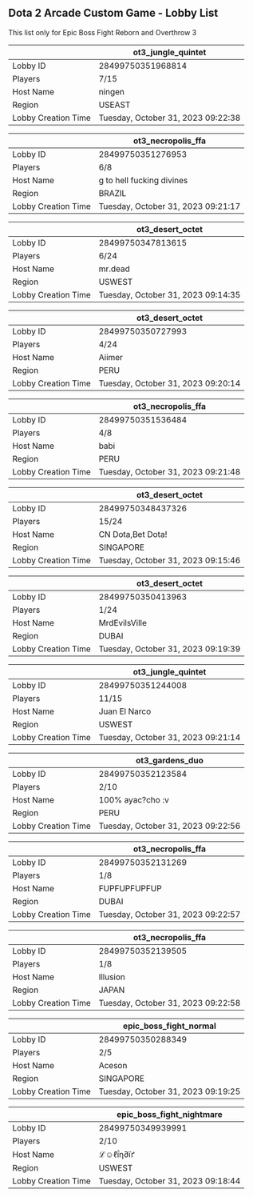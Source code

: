## Dota 2 Arcade Custom Game - Lobby List

This list only for Epic Boss Fight Reborn and Overthrow 3

|  | ot3_jungle_quintet |
| ------ | ------ |
| Lobby ID | 28499750351968814 |
| Players | 7/15 |
| Host Name | ningen |
| Region | USEAST |
| Lobby Creation Time | Tuesday, October 31, 2023 09:22:38 |


|  | ot3_necropolis_ffa |
| ------ | ------ |
| Lobby ID | 28499750351276953 |
| Players | 6/8 |
| Host Name | g to hell fucking divines |
| Region | BRAZIL |
| Lobby Creation Time | Tuesday, October 31, 2023 09:21:17 |


|  | ot3_desert_octet |
| ------ | ------ |
| Lobby ID | 28499750347813615 |
| Players | 6/24 |
| Host Name | mr.dead |
| Region | USWEST |
| Lobby Creation Time | Tuesday, October 31, 2023 09:14:35 |


|  | ot3_desert_octet |
| ------ | ------ |
| Lobby ID | 28499750350727993 |
| Players | 4/24 |
| Host Name | Aiimer |
| Region | PERU |
| Lobby Creation Time | Tuesday, October 31, 2023 09:20:14 |


|  | ot3_necropolis_ffa |
| ------ | ------ |
| Lobby ID | 28499750351536484 |
| Players | 4/8 |
| Host Name | babi |
| Region | PERU |
| Lobby Creation Time | Tuesday, October 31, 2023 09:21:48 |


|  | ot3_desert_octet |
| ------ | ------ |
| Lobby ID | 28499750348437326 |
| Players | 15/24 |
| Host Name | CN Dota,Bet Dota! |
| Region | SINGAPORE |
| Lobby Creation Time | Tuesday, October 31, 2023 09:15:46 |


|  | ot3_desert_octet |
| ------ | ------ |
| Lobby ID | 28499750350413963 |
| Players | 1/24 |
| Host Name | MrdEvilsVille |
| Region | DUBAI |
| Lobby Creation Time | Tuesday, October 31, 2023 09:19:39 |


|  | ot3_jungle_quintet |
| ------ | ------ |
| Lobby ID | 28499750351244008 |
| Players | 11/15 |
| Host Name | Juan El Narco |
| Region | USWEST |
| Lobby Creation Time | Tuesday, October 31, 2023 09:21:14 |


|  | ot3_gardens_duo |
| ------ | ------ |
| Lobby ID | 28499750352123584 |
| Players | 2/10 |
| Host Name | 100% ayac?cho :v |
| Region | PERU |
| Lobby Creation Time | Tuesday, October 31, 2023 09:22:56 |


|  | ot3_necropolis_ffa |
| ------ | ------ |
| Lobby ID | 28499750352131269 |
| Players | 1/8 |
| Host Name | FUPFUPFUPFUP |
| Region | DUBAI |
| Lobby Creation Time | Tuesday, October 31, 2023 09:22:57 |


|  | ot3_necropolis_ffa |
| ------ | ------ |
| Lobby ID | 28499750352139505 |
| Players | 1/8 |
| Host Name | Illusion |
| Region | JAPAN |
| Lobby Creation Time | Tuesday, October 31, 2023 09:22:58 |


|  | epic_boss_fight_normal |
| ------ | ------ |
| Lobby ID | 28499750350288349 |
| Players | 2/5 |
| Host Name | Aceson |
| Region | SINGAPORE |
| Lobby Creation Time | Tuesday, October 31, 2023 09:19:25 |


|  | epic_boss_fight_nightmare |
| ------ | ------ |
| Lobby ID | 28499750349939991 |
| Players | 2/10 |
| Host Name | ℒ☺ℓḯη∂їґ |
| Region | USWEST |
| Lobby Creation Time | Tuesday, October 31, 2023 09:18:44 |


